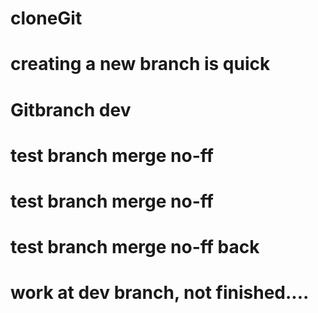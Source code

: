 # cloneGit
# creating a new branch is quick
# Gitbranch dev
# test branch merge no-ff
# test branch merge no-ff
# test branch merge no-ff back
# work at dev branch, not finished....

